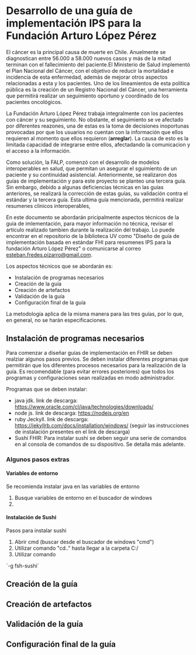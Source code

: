 # Desarrollo de una guía de implementación IPS para la Fundación Arturo López Pérez

El cáncer es la principal causa de muerte en Chile. Anuelmente se diagnostican entre 56.000 a 58.000 nuevos casos y más de la mitad terminan con el fallecimiento del paciente.El Ministerio de Salud implementó el Plan Nacional del Cáncer, con el objetivo de reducir la mortalidad e incidencia de esta enfermedad, además de mejorar otros aspectos relacionadas a esta y los pacientes. Uno de los lineamientos de esta política pública es la creación de un Registro Nacional del Cáncer, una herramienta que permitirá realizar un seguimiento oportuno y coordinado de los pacientes oncológicos.

La Fundación Arturo López Pérez trabaja integralmente con los pacientes con cáncer y su seguimiento. No obstante, el seguimiento se ve afectado por diferentes reazones, una de estas es la toma de decisiones inoportunas provocadas por que los usuarios no cuentan con la información que ellos requieren al momento que ellos requieron (**arreglar**). La causa de esto es la limitada capacidad de integrarse entre ellos, afectadando la comunicacion y el acceso a la información.

Como solución, la FALP, comenzó con el desarrollo de modelos interoperables en salud, que permitan un asegurar el sguimiento de un paciente y su continuidad asistencial. Anteriormente, se realizaron dos guías de implementación y para este proyecto se planteo una tercera guía. Sin embargo, debido a algunas deficiencias técnicas en las guías anteriores, se realizará la corrección de estas guías, su validación contra el estándar y la tercera guía. Esta ultima guía mencionada, permitirá realizar resumenes clinicos interoperables,

En este documento se abordarán pricipalmente aspectos técnicos de la guia de imlementación, para mayor información no técnica, revisar el articulo realizado tambien durante la realización del trabajo. Lo puede encontrar en el repositorio de la biblioteca UV como "Diseño de guía de implementación  basada en estándar FHI para resumenes IPS para la fundación Arturo López Pérez" o comunicarse al correo esteban.fredes.pizarro@gmail.com. 

Los aspectos técnicos que se abordarán es: 

* Instalación de programas necesarios
* Creación de la guía
* Creación de artefactos
* Validación de la guía 
* Configuración final de la guía

La metodología aplica de la misma manera para las tres guías, por lo que, en general, no se harán especificaciones.

## Instalación de programas necesarios

Para comenzar a diseñar guías de implementación en FHIR se deben realziar algunos pasos previos. Se deben instalar diferentes programas que permitirán que los diferentes procesos necesarios para la realización de la guía. Es recomendable (para evitar errores posteriores) que todos los programas y configuraciones sean realizadas en modo administrador.

Programas que se deben instalar: 

* java jdk. link de descarga: https://www.oracle.com/cl/java/technologies/downloads/
* node js. link de descarga: https://nodejs.org/en
* ruby Jeckyll. link de descarga: https://jekyllrb.com/docs/installation/windows/ (seguir las instrucciones de instalación presentes en el link de descarga)
* Sushi FHIR: Para instalar sushi se deben seguir una serie de comandos en al consola de comandos de su dispositivo. Se detalla más adelante.

### Algunos pasos extras

#### Variables de entorno
Se recomienda instalar java en las variables de entorno

1. Busque variables de entorno en el buscador de windows
2. 

#### Instalación de Sushi

Pasos para instalar sushi

1. Abrir cmd (buscar desde el buscador de windows "cmd")
2. Utilizar comando "cd.." hasta llegar a la carpeta C:/
3. Utilizar comando 

´-g fsh-sushi´ 


## Creación de la guía

## Creación de artefactos

## Validación de la guía 

## Configuración final de la guía 

